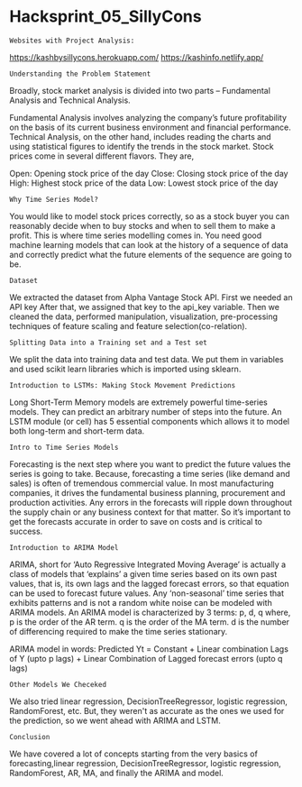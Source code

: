 # Hacksprint_05_SillyCons
```
Websites with Project Analysis:
```
https://kashbysillycons.herokuapp.com/
https://kashinfo.netlify.app/
```
Understanding the Problem Statement
```
Broadly, stock market analysis is divided into two parts – Fundamental Analysis and Technical Analysis.

Fundamental Analysis involves analyzing the company’s future profitability on the basis of its current business environment and financial performance.
Technical Analysis, on the other hand, includes reading the charts and using statistical figures to identify the trends in the stock market.
Stock prices come in several different flavors. They are,

Open: Opening stock price of the day
Close: Closing stock price of the day
High: Highest stock price of the data
Low: Lowest stock price of the day

```
Why Time Series Model?
```
You would like to model stock prices correctly, so as a stock buyer you can reasonably decide when to buy stocks and when to sell them to make a profit. This is where time series modelling comes in. You need good machine learning models that can look at the history of a sequence of data and correctly predict what the future elements of the sequence are going to be.

```
Dataset 
```
We extracted the dataset from Alpha Vantage Stock API. First we needed an API key After that, we assigned that key to the api_key variable. Then we cleaned the data, performed manipulation, visualization, pre-processing techniques of feature scaling and feature selection(co-relation).

```
Splitting Data into a Training set and a Test set
```
We split the data into training data and test data. We put them in variables and used scikit learn libraries which is imported using sklearn. 

```
Introduction to LSTMs: Making Stock Movement Predictions
```
Long Short-Term Memory models are extremely powerful time-series models. They can predict an arbitrary number of steps into the future. An LSTM module (or cell) has 5 essential components which allows it to model both long-term and short-term data.

```
Intro to Time Series Models
```
Forecasting is the next step where you want to predict the future values the series is going to take.
Because, forecasting a time series (like demand and sales) is often of tremendous commercial value.
In most manufacturing companies, it drives the fundamental business planning, procurement and production activities. Any errors in the forecasts will ripple down throughout the supply chain or any business context for that matter. So it’s important to get the forecasts accurate in order to save on costs and is critical to success.

```
Introduction to ARIMA Model
```
ARIMA, short for ‘Auto Regressive Integrated Moving Average’ is actually a class of models that ‘explains’ a given time series based on its own past values, that is, its own lags and the lagged forecast errors, so that equation can be used to forecast future values.
Any ‘non-seasonal’ time series that exhibits patterns and is not a random white noise can be modeled with ARIMA models.
An ARIMA model is characterized by 3 terms: p, d, q
where,
p is the order of the AR term.
q is the order of the MA term.
d is the number of differencing required to make the time series stationary.

ARIMA model in words:
Predicted Yt = Constant + Linear combination Lags of Y (upto p lags) + Linear Combination of Lagged forecast errors (upto q lags)

```
Other Models We Checeked
```
We also tried linear regression, DecisionTreeRegressor, logistic regression, RandomForest, etc.
But, they weren't as accurate as the ones we used for the prediction, so we went ahead with ARIMA and LSTM.

```
Conclusion
```
We have covered a lot of concepts starting from the very basics of forecasting,linear regression, DecisionTreeRegressor, logistic regression, RandomForest, AR, MA, and finally the ARIMA and model.
